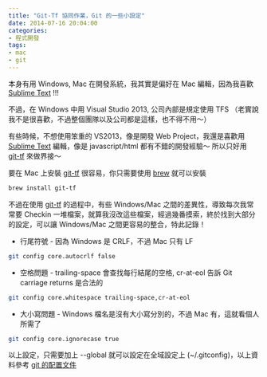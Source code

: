 ```yaml
---
title: "Git-Tf 協同作業，Git 的一些小設定"
date: 2014-07-16 20:04:00
categories:
- 程式開發
tags:
- mac
- git
---
```


本身有用 Windows, Mac 在開發系統，我其實是偏好在 Mac 編輯，因為我喜歡 [Sublime Text](http://www.sublimetext.com/3) !!!  

不過，在 Windows 中用 Visual Studio 2013, 公司內部是規定使用 TFS （老實說我不是很喜歡，不過整個團隊以及公司都是這樣，也不得不用～）  

有些時候，不想使用笨重的 VS2013，像是開發 Web Project，我還是喜歡用 [Sublime Text](http://www.sublimetext.com/3) 編輯，像是 javascript/html 都有不錯的開發經驗～
所以只好用 [git-tf](https://gittf.codeplex.com) 來做界接～  

<!--more-->

要在 Mac 上安裝 [git-tf](https://gittf.codeplex.com) 很容易，你只需要使用 [brew](http://brew.sh) 就可以安裝  

```bash
brew install git-tf
```

不過在使用 [git-tf](https://gittf.codeplex.com) 的過程中，有些 Windows/Mac 之間的差異性，導致每次我常常要 Checkin 一堆檔案，就算我沒改這些檔案，經過幾番摸索，終於找到大部分的設定，可以讓 Windows/Mac 之間更容易的整合，特此記錄！  

- 行尾符號 - 因為 Windows 是 CRLF，不過 Mac 只有 LF

```bash
git config core.autocrlf false
```
- 空格問題 - trailing-space 會查找每行結尾的空格, cr-at-eol 告訴 Git carriage returns 是合法的

```bash
git config core.whitespace trailing-space,cr-at-eol
```
- 大小寫問題 - Windows 檔名是沒有大小寫分別的，不過 Mac 有，這就看個人所需了

```bash
git config core.ignorecase true
```

以上設定，只需要加上 --global 就可以設定在全域設定上 (~/.gitconfig)，以上資料參考 [git 的配置文件](http://git-scm.com/book/zh-tw/Git-客製化-Git-配置)  
